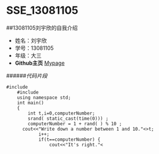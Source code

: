 # SSE_13081105
##13081105刘宇欣的自我介绍 
* 姓名：刘宇欣 
* 学号：13081105
* 年级：大三
* **Github主页**  [Mypage](https://github.com/SSE-13/SSE_13081105)

######*代码片段*
<pre><code>#include<ctime>
    #include<iostream>
    using namespace std;
    int main()
    {
 	    int t,i=0,computerNumber;
	    srand( static_cast<int>(time(0))) ; 
	    computerNumber = 1 + rand( ) % 10 ; 
      cout<<"Write down a number between 1 and 10."<<endl;
      while(1)
	    {
		    cin>>t;
		    i++;
		    if(t==computerNumber) {
			    cout<<"It's right."<<endl;
			    cout<<"Time: "<<i<<endl;
		      cout<<"The number:"<<computerNumber<<endl;
          break;
		  }
		  if(t<computerNumber) 
			  cout<<"It's smaller."<<endl;
		  else
		    cout<<"It's bigger."<<endl;
	  }
	  return 0;
  }
</code></pre>

